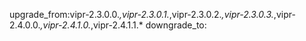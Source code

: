 upgrade_from:vipr-2.3.0.0.*,vipr-2.3.0.1.*,vipr-2.3.0.2.*,vipr-2.3.0.3.*,vipr-2.4.0.0.*,vipr-2.4.1.0.*,vipr-2.4.1.1.*
downgrade_to:
